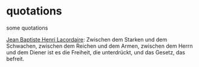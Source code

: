 # quotations
some quotations

[Jean Baptiste Henri Lacordaire](https://de.wikipedia.org/wiki/Jean_Baptiste_Henri_Lacordaire): Zwischen dem Starken und dem Schwachen, zwischen dem Reichen und dem Armen, zwischen dem Herrn und dem Diener ist es die Freiheit, die unterdrückt, und das Gesetz, das befreit.
